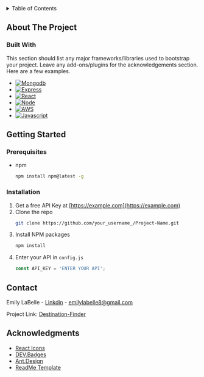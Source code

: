 <!-- TABLE OF CONTENTS -->
<details>
  <summary>Table of Contents</summary>
  <ol>
    <li>
      <a href="#about-the-project">About The Project</a>
      <ul>
        <li><a href="#built-with">Built With</a></li>
      </ul>
    </li>
    <li>
      <a href="#getting-started">Getting Started</a>
      <ul>
        <li><a href="#prerequisites">Prerequisites</a></li>
        <li><a href="#installation">Installation</a></li>
      </ul>
    </li>
    <li><a href="#contact">Contact</a></li>
    <li><a href="#acknowledgments">Acknowledgments</a></li>
  </ol>
</details>



<!-- ABOUT THE PROJECT -->
## About The Project


<!-- <p align="right">(<a href="#readme-top">back to top</a>)</p> -->



### Built With

This section should list any major frameworks/libraries used to bootstrap your project. Leave any add-ons/plugins for the acknowledgements section. Here are a few examples.


* [![Mongodb][MongoDb]][Mongo-url]
* [![Express][Express.js]][Express-url]
* [![React][React.js]][React-url]
* [![Node][Node.js]][Node-url]
* [![AWS][aws]][aws-url]
* [![Javascript][javascript]][javascript-url]

<!-- <p align="right">(<a href="#readme-top">back to top</a>)</p> -->



<!-- GETTING STARTED -->
## Getting Started



### Prerequisites


* npm
  ```sh
  npm install npm@latest -g
  ```

### Installation



1. Get a free API Key at [https://example.com](https://example.com)
2. Clone the repo
   ```sh
   git clone https://github.com/your_username_/Project-Name.git
   ```
3. Install NPM packages
   ```sh
   npm install
   ```
4. Enter your API in `config.js`
   ```js
   const API_KEY = 'ENTER YOUR API';
   ```
<!-- 
<p align="right">(<a href="#readme-top">back to top</a>)</p> -->



<!-- CONTACT -->
## Contact

Emily LaBelle - [Linkdin](https://www.linkedin.com/in/emilylabelledev/) - emilylabelle8@gmail.com

Project Link: [Destination-Finder](http://destination-quiz.s3-website-us-east-1.amazonaws.com/)

<!-- <p align="right">(<a href="#readme-top">back to top</a>)</p> -->



<!-- ACKNOWLEDGMENTS -->
## Acknowledgments

* [React Icons](https://react-icons.github.io/react-icons/search)
* [DEV.Badges](https://dev.to/envoy_/150-badges-for-github-pnk#database)
* [Ant.Design](https://ant.design/)
* [ReadMe Template](https://github.com/othneildrew/Best-README-Template/blob/master/README.md#built-with)


<!-- <p align="right">(<a href="#readme-top">back to top</a>)</p> -->



<!-- MARKDOWN LINKS & IMAGES -->
<!-- https://www.markdownguide.org/basic-syntax/#reference-style-links -->
[forks-shield]: https://img.shields.io/github/forks/othneildrew/Best-README-Template.svg?style=for-the-badge
[forks-url]: https://github.com/othneildrew/Best-README-Template/network/members
[stars-shield]: https://img.shields.io/github/stars/othneildrew/Best-README-Template.svg?style=for-the-badge
[stars-url]: https://github.com/othneildrew/Best-README-Template/stargazers
[linkedin-shield]: https://img.shields.io/badge/-LinkedIn-black.svg?style=for-the-badge&logo=linkedin&colorB=555
[linkedin-url]: https://linkedin.com/in/othneildrew
[React.js]: https://img.shields.io/badge/React-20232A?style=for-the-badge&logo=react&logoColor=61DAFB
[React-url]: https://reactjs.org/
[MongoDb]: https://img.shields.io/badge/MongoDB-4EA94B?style=for-the-badge&logo=mongodb&logoColor=white
[Mongo-url]: https://www.mongodb.com/
[Express.js]:https://img.shields.io/badge/Express.js-404D59?style=for-the-badge![image](https://user-images.githubusercontent.com/114961639/205539267-4fd88f2b-c93a-490c-9d26-1f7801d57f9c.png)
[Express-url]: https://expressjs.com/
[Node.js]:https://img.shields.io/badge/Node.js-43853D?style=for-the-badge&logo=node.js&logoColor=white!
[Node-url]:https://nodejs.org/en/
[aws]:https://img.shields.io/badge/Amazon_AWS-232F3E?style=for-the-badge&logo=amazon-aws&logoColor=white
[aws-url]:https://aws.amazon.com/
[javascript]:https://img.shields.io/badge/JavaScript-F7DF1E?style=for-the-badge&logo=javascript&logoColor=black!
[javascript-url]:https://www.javascript.com/
